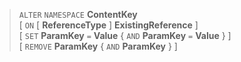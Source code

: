 > `ALTER` `NAMESPACE` **ContentKey** <br>
      \[ `ON` \[ **ReferenceType** \] **ExistingReference** \] <br>
      \[ `SET` **ParamKey** `=` **Value** \{ `AND` **ParamKey** `=` **Value** \} \] <br>
      \[ `REMOVE` **ParamKey** \{ `AND` **ParamKey** \} \]